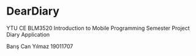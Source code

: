# DearDiary

YTU CE BLM3520 Introduction to Mobile Programming Semester Project Diary Application

Barış Can Yılmaz 19011707
